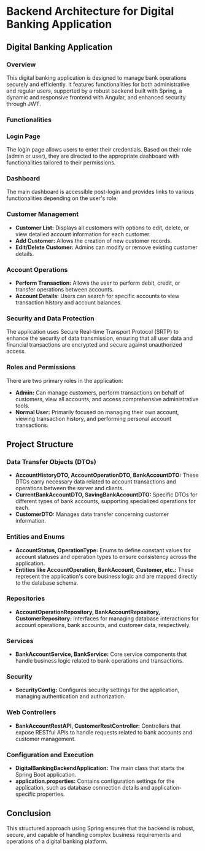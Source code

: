 <h1>Backend Architecture for Digital Banking Application</h1>
<h2>Digital Banking Application </h2>
    <h3>Overview</h3>
    <p>This digital banking application is designed to manage bank operations securely and efficiently. It features functionalities for both administrative and regular users, supported by a robust backend built with Spring, a dynamic and responsive frontend with Angular, and enhanced security through JWT.</p>

<h3>Functionalities</h3>
    <h3>Login Page</h3>
    <p>The login page allows users to enter their credentials. Based on their role (admin or user), they are directed to the appropriate dashboard with functionalities tailored to their permissions.</p>

<h3>Dashboard</h3>
    <p>The main dashboard is accessible post-login and provides links to various functionalities depending on the user's role.</p>

<h3>Customer Management</h3>
    <ul>
        <li><strong>Customer List:</strong> Displays all customers with options to edit, delete, or view detailed account information for each customer.</li>
        <li><strong>Add Customer:</strong> Allows the creation of new customer records.</li>
        <li><strong>Edit/Delete Customer:</strong> Admins can modify or remove existing customer details.</li>
    </ul>

<h3>Account Operations</h3>
    <ul>
        <li><strong>Perform Transaction:</strong> Allows the user to perform debit, credit, or transfer operations between accounts.</li>
        <li><strong>Account Details:</strong> Users can search for specific accounts to view transaction history and account balances.</li>
    </ul>

<h3>Security and Data Protection</h3>
    <p>The application uses Secure Real-time Transport Protocol (SRTP) to enhance the security of data transmission, ensuring that all user data and financial transactions are encrypted and secure against unauthorized access.</p>

<h3>Roles and Permissions</h3>
    <p>There are two primary roles in the application:</p>
    <ul>
        <li><strong>Admin:</strong> Can manage customers, perform transactions on behalf of customers, view all accounts, and access comprehensive administrative tools.</li>
        <li><strong>Normal User:</strong> Primarily focused on managing their own account, viewing transaction history, and performing personal account transactions.</li>
    </ul>
    
  <h2>Project Structure</h2>
    <h3>Data Transfer Objects (DTOs)</h3>
    <ul>
        <li><strong>AccountHistoryDTO, AccountOperationDTO, BankAccountDTO:</strong> These DTOs carry necessary data related to account transactions and operations between the server and clients.</li>
        <li><strong>CurrentBankAccountDTO, SavingBankAccountDTO:</strong> Specific DTOs for different types of bank accounts, supporting specialized operations for each.</li>
        <li><strong>CustomerDTO:</strong> Manages data transfer concerning customer information.</li>
    </ul>

   <h3>Entities and Enums</h3>
    <ul>
        <li><strong>AccountStatus, OperationType:</strong> Enums to define constant values for account statuses and operation types to ensure consistency across the application.</li>
        <li><strong>Entities like AccountOperation, BankAccount, Customer, etc.:</strong> These represent the application's core business logic and are mapped directly to the database schema.</li>
    </ul>

  <h3>Repositories</h3>
    <ul>
        <li><strong>AccountOperationRepository, BankAccountRepository, CustomerRepository:</strong> Interfaces for managing database interactions for account operations, bank accounts, and customer data, respectively.</li>
    </ul>

  <h3>Services</h3>
    <ul>
        <li><strong>BankAccountService, BankService:</strong> Core service components that handle business logic related to bank operations and transactions.</li>
    </ul>

   <h3>Security</h3>
    <ul>
        <li><strong>SecurityConfig:</strong> Configures security settings for the application, managing authentication and authorization.</li>
    </ul>

  <h3>Web Controllers</h3>
    <ul>
        <li><strong>BankAccountRestAPI, CustomerRestController:</strong> Controllers that expose RESTful APIs to handle requests related to bank accounts and customer management.</li>
    </ul>

  <h3>Configuration and Execution</h3>
    <ul>
        <li><strong>DigitalBankingBackendApplication:</strong> The main class that starts the Spring Boot application.</li>
        <li><strong>application.properties:</strong> Contains configuration settings for the application, such as database connection details and application-specific properties.</li>
    </ul>

  <h2>Conclusion</h2>
    <p>This structured approach using Spring ensures that the backend is robust, secure, and capable of handling complex business requirements and operations of a digital banking platform.</p>
